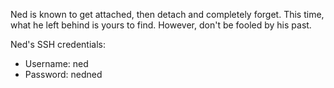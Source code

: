 Ned is known to get attached, then detach and completely forget. This time, what he left behind is yours to
find. However, don't be fooled by his past.

Ned's SSH credentials:

- Username: ned
- Password: nedned